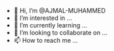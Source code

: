 - 👋 Hi, I’m @AJMAL-MUHAMMED
- 👀 I’m interested in ...
- 🌱 I’m currently learning ...
- 💞️ I’m looking to collaborate on ...
- 📫 How to reach me ...

<!---
AJMAL-MUHAMMED/AJMAL-MUHAMMED is a ✨ special ✨ repository because its `README.md` (this file) appears on your GitHub profile.
You can click the Preview link to take a look at your changes.
--->
